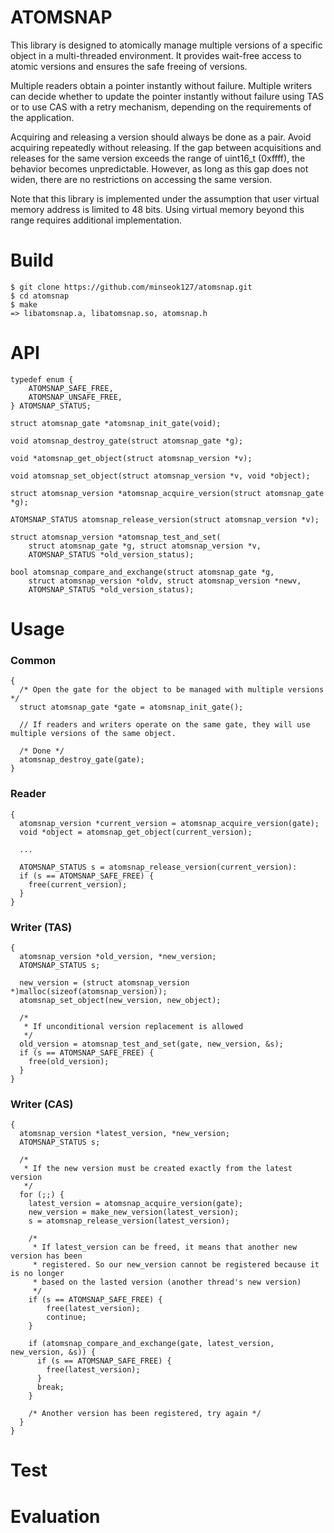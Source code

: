 # ATOMSNAP

This library is designed to atomically manage multiple versions of a specific object in a multi-threaded environment. It provides wait-free access to atomic versions and ensures the safe freeing of versions.

Multiple readers obtain a pointer instantly without failure. Multiple writers can decide whether to update the pointer instantly without failure using TAS or to use CAS with a retry mechanism, depending on the requirements of the application.

Acquiring and releasing a version should always be done as a pair. Avoid acquiring repeatedly without releasing. If the gap between acquisitions and releases for the same version exceeds the range of uint16_t (0xffff), the behavior becomes unpredictable. However, as long as this gap does not widen, there are no restrictions on accessing the same version. 

Note that this library is implemented under the assumption that user virtual memory address is limited to 48 bits. Using virtual memory beyond this range requires additional implementation.

# Build
```
$ git clone https://github.com/minseok127/atomsnap.git
$ cd atomsnap
$ make
=> libatomsnap.a, libatomsnap.so, atomsnap.h
```

# API
```
typedef enum {
	ATOMSNAP_SAFE_FREE,
	ATOMSNAP_UNSAFE_FREE,
} ATOMSNAP_STATUS;

struct atomsnap_gate *atomsnap_init_gate(void);

void atomsnap_destroy_gate(struct atomsnap_gate *g);

void *atomsnap_get_object(struct atomsnap_version *v);

void atomsnap_set_object(struct atomsnap_version *v, void *object);

struct atomsnap_version *atomsnap_acquire_version(struct atomsnap_gate *g);

ATOMSNAP_STATUS atomsnap_release_version(struct atomsnap_version *v);

struct atomsnap_version *atomsnap_test_and_set(
	struct atomsnap_gate *g, struct atomsnap_version *v,
	ATOMSNAP_STATUS *old_version_status);

bool atomsnap_compare_and_exchange(struct atomsnap_gate *g,
	struct atomsnap_version *oldv, struct atomsnap_version *newv,
	ATOMSNAP_STATUS *old_version_status);
```

# Usage

### Common
```
{
  /* Open the gate for the object to be managed with multiple versions */
  struct atomsnap_gate *gate = atomsnap_init_gate();

  // If readers and writers operate on the same gate, they will use multiple versions of the same object.

  /* Done */
  atomsnap_destroy_gate(gate);
}
```

### Reader
```
{
  atomsnap_version *current_version = atomsnap_acquire_version(gate);
  void *object = atomsnap_get_object(current_version);

  ...

  ATOMSNAP_STATUS s = atomsnap_release_version(current_version):
  if (s == ATOMSNAP_SAFE_FREE) {
    free(current_version);
  }
}
```

### Writer (TAS)
```
{
  atomsnap_version *old_version, *new_version;
  ATOMSNAP_STATUS s;

  new_version = (struct atomsnap_version *)malloc(sizeof(atomsnap_version));
  atomsnap_set_object(new_version, new_object);
  
  /*
   * If unconditional version replacement is allowed
   */
  old_version = atomsnap_test_and_set(gate, new_version, &s);
  if (s == ATOMSNAP_SAFE_FREE) {
    free(old_version);
  }
}
```

### Writer (CAS)
```
{
  atomsnap_version *latest_version, *new_version;
  ATOMSNAP_STATUS s;

  /* 
   * If the new version must be created exactly from the latest version
   */
  for (;;) {
    latest_version = atomsnap_acquire_version(gate);
    new_version = make_new_version(latest_version);
    s = atomsnap_release_version(latest_version);

    /*
     * If latest_version can be freed, it means that another new version has been 
     * registered. So our new_version cannot be registered because it is no longer
     * based on the lasted version (another thread's new version)
     */
    if (s == ATOMSNAP_SAFE_FREE) {
        free(latest_version);
        continue;
    }

    if (atomsnap_compare_and_exchange(gate, latest_version, new_version, &s)) {
      if (s == ATOMSNAP_SAFE_FREE) {
        free(latest_version);
      }
      break;
    }

    /* Another version has been registered, try again */
  }
}
```

# Test

# Evaluation
